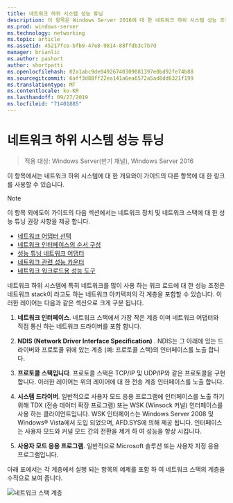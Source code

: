 ```yaml
---
title: 네트워크 하위 시스템 성능 튜닝
description: 이 항목은 Windows Server 2016에 대 한 네트워크 하위 시스템 성능 조정 가이드의 일부입니다.
ms.prod: windows-server
ms.technology: networking
ms.topic: article
ms.assetid: 45217fce-bfb9-47e8-9814-88ffdb3c7b7d
manager: brianlic
ms.author: pashort
author: shortpatti
ms.openlocfilehash: 02a1abc9de04926740309081397e0bd92fe74b88
ms.sourcegitcommit: 6aff3d88ff22ea141a6ea6572a5ad8dd6321f199
ms.translationtype: MT
ms.contentlocale: ko-KR
ms.lasthandoff: 09/27/2019
ms.locfileid: "71401885"
---
```

# <a name="network-subsystem-performance-tuning"></a>네트워크 하위 시스템 성능 튜닝

>적용 대상: Windows Server(반기 채널), Windows Server 2016

이 항목에서는 네트워크 하위 시스템에 대 한 개요와이 가이드의 다른 항목에 대 한 링크를 사용할 수 있습니다.

>[!NOTE]
>이 항목 외에도이 가이드의 다음 섹션에서는 네트워크 장치 및 네트워크 스택에 대 한 성능 튜닝 권장 사항을 제공 합니다.
> - [네트워크 어댑터 선택](net-sub-choose-nic.md)
> - [네트워크 인터페이스의 순서 구성](net-sub-interface-metric.md)
> - [성능 튜닝 네트워크 어댑터](net-sub-performance-tuning-nics.md)
> - [네트워크 관련 성능 카운터](net-sub-performance-counters.md)
> - [네트워크 워크로드용 성능 도구](net-sub-performance-tools.md)

네트워크 하위 시스템에 특히 네트워크를 많이 사용 하는 워크 로드에 대 한 성능 조정은 네트워크 stack이 라고도 하는 네트워크 아키텍처의 각 계층을 포함할 수 있습니다. 이러한 레이어는 다음과 같은 섹션으로 크게 구분 됩니다.

1. **네트워크 인터페이스**. 네트워크 스택에서 가장 작은 계층 이며 네트워크 어댑터와 직접 통신 하는 네트워크 드라이버를 포함 합니다.

2. **NDIS (Network Driver Interface Specification)** . NDIS는 그 아래에 있는 드라이버와 프로토콜 위에 있는 계층 (예: 프로토콜 스택)의 인터페이스를 노출 합니다.
  
3. **프로토콜 스택입니다**. 프로토콜 스택은 TCP/IP 및 UDP/IP와 같은 프로토콜을 구현 합니다. 이러한 레이어는 위의 레이어에 대 한 전송 계층 인터페이스를 노출 합니다.
  
4. **시스템 드라이버**. 일반적으로 사용자 모드 응용 프로그램에 인터페이스를 노출 하기 위해 TDX (전송 데이터 확장 프로그램) 또는 WSK (Winsock 커널) 인터페이스를 사용 하는 클라이언트입니다. WSK 인터페이스는 Windows Server 2008 및 Windows&reg; Vista에서 도입 되었으며, AFD.SYS에 의해 제공 됩니다. 인터페이스는 사용자 모드와 커널 모드 간의 전환을 제거 하 여 성능을 향상 시킵니다.
  
5. **사용자 모드 응용 프로그램**. 일반적으로 Microsoft 솔루션 또는 사용자 지정 응용 프로그램입니다.

아래 표에서는 각 계층에서 실행 되는 항목의 예제를 포함 하 여 네트워크 스택의 계층을 수직으로 보여 줍니다.  

![네트워크 스택 계층](../../media/Network-Subsystem/network-layers.jpg)

